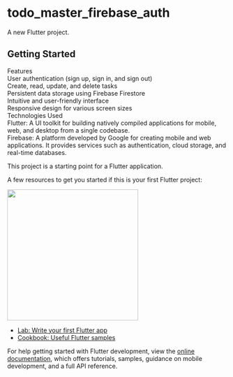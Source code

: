 # todo_master_firebase_auth

A new Flutter project.

## Getting Started
Features<br>
User authentication (sign up, sign in, and sign out)<br>
Create, read, update, and delete tasks<br>
Persistent data storage using Firebase Firestore<br>
Intuitive and user-friendly interface<br>
Responsive design for various screen sizes<br>
Technologies Used<br>
Flutter: A UI toolkit for building natively compiled applications for mobile, web, and desktop from a single codebase.<br>
Firebase: A platform developed by Google for creating mobile and web applications. It provides services such as authentication, cloud storage, and real-time databases.<br>

This project is a starting point for a Flutter application.<br>

A few resources to get you started if this is your first Flutter project:<br>

<img src="screenshots/Screenshot_2024-10-06-19-30-18-273_com.example.untitled2_new" alt="" width="300"/>




- [Lab: Write your first Flutter app](https://docs.flutter.dev/get-started/codelab)
- [Cookbook: Useful Flutter samples](https://docs.flutter.dev/cookbook)

For help getting started with Flutter development, view the
[online documentation](https://docs.flutter.dev/), which offers tutorials,
samples, guidance on mobile development, and a full API reference.
